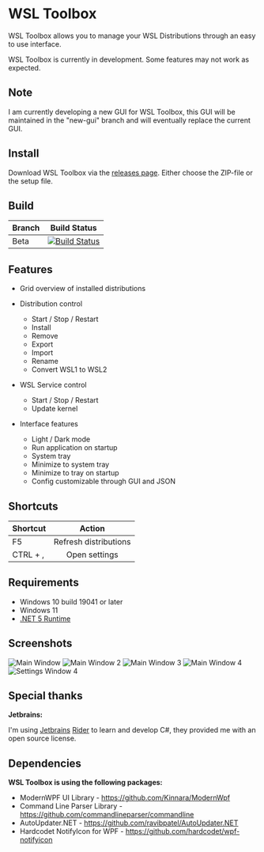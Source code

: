 # WSL Toolbox

WSL Toolbox allows you to manage your WSL Distributions through an easy to use interface.

WSL Toolbox is currently in development. Some features may not work as expected.

## Note

I am currently developing a new GUI for WSL Toolbox, this GUI will be maintained in the "new-gui" branch and will eventually replace the current GUI.

## Install

Download WSL Toolbox via the [releases page](https://github.com/FalconNL93/WslToolbox/releases). Either choose the
ZIP-file or the setup file.

## Build

| Branch   |                                                                                                      Build Status                                                                                                       |
|:---------|:-----------------------------------------------------------------------------------------------------------------------------------------------------------------------------------------------------------------------:|
| Beta     | [![Build Status](https://dev.azure.com/FalconNL93/WSL%20Toolbox/_apis/build/status/FalconNL93.WslToolbox?branchName=beta)](https://dev.azure.com/FalconNL93/WSL%20Toolbox/_build/latest?definitionId=1&branchName=beta) |

## Features

- Grid overview of installed distributions
- Distribution control
    - Start / Stop / Restart
    - Install
    - Remove
    - Export
    - Import
    - Rename
    - Convert WSL1 to WSL2

- WSL Service control
    - Start / Stop / Restart
    - Update kernel

- Interface features
    - Light / Dark mode
    - Run application on startup
    - System tray
    - Minimize to system tray
    - Minimize to tray on startup
    - Config customizable through GUI and JSON

## Shortcuts

| Shortcut |        Action         |
|:---------|:---------------------:|
| F5       | Refresh distributions |
| CTRL + , |     Open settings     |

## Requirements

- Windows 10 build 19041 or later
- Windows 11
- [.NET 5 Runtime](https://dotnet.microsoft.com/download/dotnet/5.0/runtime)

## Screenshots

![Main Window](./docs/images/screenshots/mw1.png?raw=true "Main Window")
![Main Window 2](./docs/images/screenshots/mw2.png?raw=true "Main Window 2")
![Main Window 3](./docs/images/screenshots/mw3.png?raw=true "Main Window 3")
![Main Window 4](./docs/images/screenshots/mw4.png?raw=true "Main Window 4")
![Settings Window 4](./docs/images/screenshots/sw1.png?raw=true "Settings Window")

## Special thanks

**Jetbrains:**

I'm using [Jetbrains](https://www.jetbrains.com/) [Rider](https://www.jetbrains.com/rider/) to learn and develop C#,
they provided me with an open source license.

## Dependencies

**WSL Toolbox is using the following packages:**

- ModernWPF UI Library - https://github.com/Kinnara/ModernWpf
- Command Line Parser Library - https://github.com/commandlineparser/commandline
- AutoUpdater.NET - https://github.com/ravibpatel/AutoUpdater.NET
- Hardcodet NotifyIcon for WPF - https://github.com/hardcodet/wpf-notifyicon
